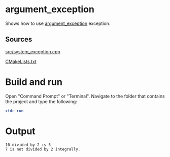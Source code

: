 # argument_exception

Shows how to use [argument_exception](../../../../src/xtd.core/include/xtd/argument_exception.h) exception.

## Sources

[src/system_exception.cpp](src/system_exception.cpp)

[CMakeLists.txt](CMakeLists.txt)

# Build and run

Open "Command Prompt" or "Terminal". Navigate to the folder that contains the project and type the following:

```cmake
xtdc run
```

# Output

```
10 divided by 2 is 5
7 is not divided by 2 integrally.
```

